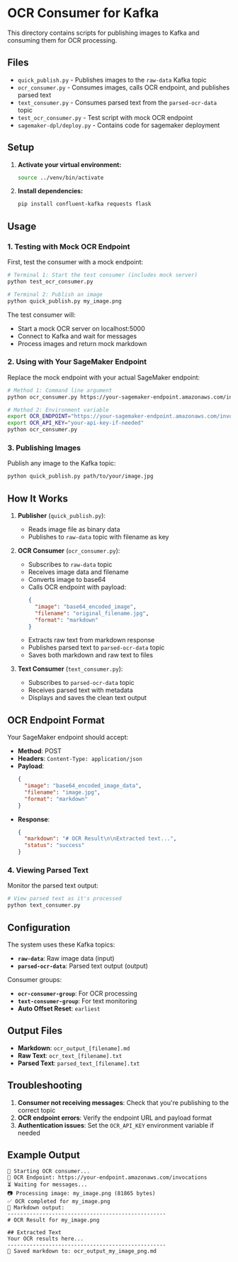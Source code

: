 # OCR Consumer for Kafka

This directory contains scripts for publishing images to Kafka and consuming them for OCR processing.

## Files

- `quick_publish.py` - Publishes images to the `raw-data` Kafka topic
- `ocr_consumer.py` - Consumes images, calls OCR endpoint, and publishes parsed text
- `text_consumer.py` - Consumes parsed text from the `parsed-ocr-data` topic  
- `test_ocr_consumer.py` - Test script with mock OCR endpoint
- `sagemaker-dpl/deploy.py` - Contains code for sagemaker deployment

## Setup

1. **Activate your virtual environment:**
   ```bash
   source ../venv/bin/activate
   ```

2. **Install dependencies:**
   ```bash
   pip install confluent-kafka requests flask
   ```

## Usage

### 1. Testing with Mock OCR Endpoint

First, test the consumer with a mock endpoint:

```bash
# Terminal 1: Start the test consumer (includes mock server)
python test_ocr_consumer.py

# Terminal 2: Publish an image
python quick_publish.py my_image.png
```

The test consumer will:
- Start a mock OCR server on localhost:5000
- Connect to Kafka and wait for messages
- Process images and return mock markdown

### 2. Using with Your SageMaker Endpoint

Replace the mock endpoint with your actual SageMaker endpoint:

```bash
# Method 1: Command line argument
python ocr_consumer.py https://your-sagemaker-endpoint.amazonaws.com/invocations

# Method 2: Environment variable
export OCR_ENDPOINT="https://your-sagemaker-endpoint.amazonaws.com/invocations"
export OCR_API_KEY="your-api-key-if-needed"
python ocr_consumer.py
```

### 3. Publishing Images

Publish any image to the Kafka topic:

```bash
python quick_publish.py path/to/your/image.jpg
```

## How It Works

1. **Publisher** (`quick_publish.py`):
   - Reads image file as binary data
   - Publishes to `raw-data` topic with filename as key

2. **OCR Consumer** (`ocr_consumer.py`):
   - Subscribes to `raw-data` topic
   - Receives image data and filename
   - Converts image to base64
   - Calls OCR endpoint with payload:
     ```json
     {
       "image": "base64_encoded_image",
       "filename": "original_filename.jpg",
       "format": "markdown"
     }
     ```
   - Extracts raw text from markdown response
   - Publishes parsed text to `parsed-ocr-data` topic
   - Saves both markdown and raw text to files

3. **Text Consumer** (`text_consumer.py`):
   - Subscribes to `parsed-ocr-data` topic
   - Receives parsed text with metadata
   - Displays and saves the clean text output

## OCR Endpoint Format

Your SageMaker endpoint should accept:
- **Method**: POST
- **Headers**: `Content-Type: application/json`
- **Payload**: 
  ```json
  {
    "image": "base64_encoded_image_data",
    "filename": "image.jpg",
    "format": "markdown"
  }
  ```
- **Response**:
  ```json
  {
    "markdown": "# OCR Result\n\nExtracted text...",
    "status": "success"
  }
  ```

### 4. Viewing Parsed Text

Monitor the parsed text output:

```bash
# View parsed text as it's processed
python text_consumer.py
```

## Configuration

The system uses these Kafka topics:
- **`raw-data`**: Raw image data (input)
- **`parsed-ocr-data`**: Parsed text output (output)

Consumer groups:
- **`ocr-consumer-group`**: For OCR processing
- **`text-consumer-group`**: For text monitoring
- **Auto Offset Reset**: `earliest`

## Output Files

- **Markdown**: `ocr_output_[filename].md`
- **Raw Text**: `ocr_text_[filename].txt`  
- **Parsed Text**: `parsed_text_[filename].txt`

## Troubleshooting

1. **Consumer not receiving messages**: Check that you're publishing to the correct topic
2. **OCR endpoint errors**: Verify the endpoint URL and payload format
3. **Authentication issues**: Set the `OCR_API_KEY` environment variable if needed

## Example Output

```
🚀 Starting OCR consumer...
🔗 OCR Endpoint: https://your-endpoint.amazonaws.com/invocations
⏳ Waiting for messages...
📷 Processing image: my_image.png (81865 bytes)
✅ OCR completed for my_image.png
📝 Markdown output:
--------------------------------------------------
# OCR Result for my_image.png

## Extracted Text
Your OCR results here...
--------------------------------------------------
💾 Saved markdown to: ocr_output_my_image_png.md 